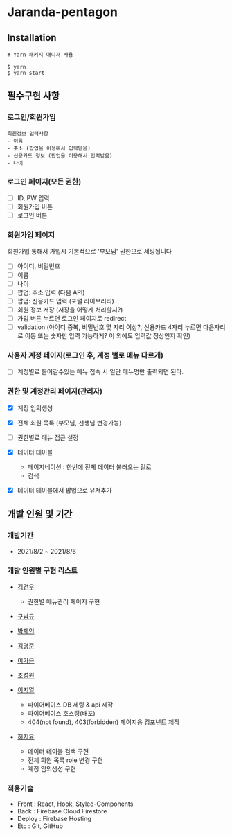 # Jaranda-pentagon

## Installation

```
# Yarn 패키지 매니저 사용

$ yarn
$ yarn start
```

## 필수구현 사항

### 로그인/회원가입

```
회원정보 입력사항
- 이름
- 주소 (팝업을 이용해서 입력받음)
- 신용카드 정보 (팝업을 이용해서 입력받음)
- 나이
```

### 로그인 페이지(모든 권한)

- [ ] ID, PW 입력
- [ ] 회원가입 버튼
- [ ] 로그인 버튼

### 회원가입 페이지 
회원가입 통해서 가입시 기본적으로 '부모님' 권한으로 세팅됩니다

- [ ] 아이디, 비밀번호
- [ ] 이름
- [ ] 나이
- [ ] 팝업: 주소 입력 (다음 API)
- [ ] 팝업: 신용카드 입력 (포털 라이브러리)
- [ ] 회원 정보 저장 (저장을 어떻게 처리할지?)
- [ ] 가입 버튼 누르면 로그인 페이지로 redirect
- [ ] validation (아이디 중복, 비밀번호 몇 자리 이상?, 신용카드 4자리 누르면 다음자리로 이동 또는 숫자만 입력 가능하게? 이 외에도 입력값 정상인지 확인)

### 사용자 계정 페이지(로그인 후, 계정 별로 메뉴 다르게)

- [ ] 계정별로 들어갈수있는 메뉴 접속 시 일단 메뉴명만 출력되면 된다.

### 권한 및 계정관리 페이지(관리자)

- [x] 계정 임의생성
- [x] 전체 회원 목록 (부모님, 선생님 변경가능)
- [ ] 권한별로 메뉴 접근 설정
- [x] 데이터 테이블
  - 페이지네이션 : 한번에 전체 데이터 불러오는 걸로
  - 검색
- [x] 데이터 테이블에서 팝업으로 유저추가


## 개발 인원 및 기간

### 개발기간

- 2021/8/2 ~ 2021/8/6

### 개발 인원별 구현 리스트

- [김건우](https://github.com/kim-gunwoo)

  - 권한별 메뉴관리 페이지 구현

- [구남규](https://github.com/nain93)

- [박제인](https://github.com/pjainxido)

- [김명준](https://github.com/JOHNKIM-KK)

- [이가은](https://github.com/salybu)

- [조성원](https://github.com/JSWww)

- [이지열](https://github.com/highspirit7)
  - 파이어베이스 DB 세팅 & api 제작
  - 파이어베이스 호스팅(배포)
  - 404(not found), 403(forbidden) 페이지용 컴포넌트 제작
- [허지윤](https://github.com/jiyoon1156)
  - 데이터 테이블 검색 구현
  - 전체 회원 목록 role 변경 구현
  - 계정 임의생성 구현

### 적용기술

- Front : React, Hook, Styled-Components
- Back : Firebase Cloud Firestore
- Deploy : Firebase Hosting
- Etc : Git, GitHub
